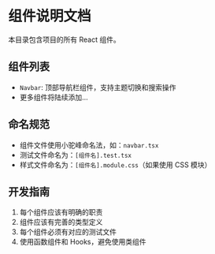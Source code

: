 # 组件说明文档

本目录包含项目的所有 React 组件。

## 组件列表

- `Navbar`: 顶部导航栏组件，支持主题切换和搜索操作
- 更多组件将陆续添加...

## 命名规范

- 组件文件使用小驼峰命名法，如：`navbar.tsx`
- 测试文件命名为：`[组件名].test.tsx`
- 样式文件命名为：`[组件名].module.css`（如果使用 CSS 模块）

## 开发指南

1. 每个组件应该有明确的职责
2. 组件应该有完善的类型定义
3. 每个组件必须有对应的测试文件
4. 使用函数组件和 Hooks，避免使用类组件
